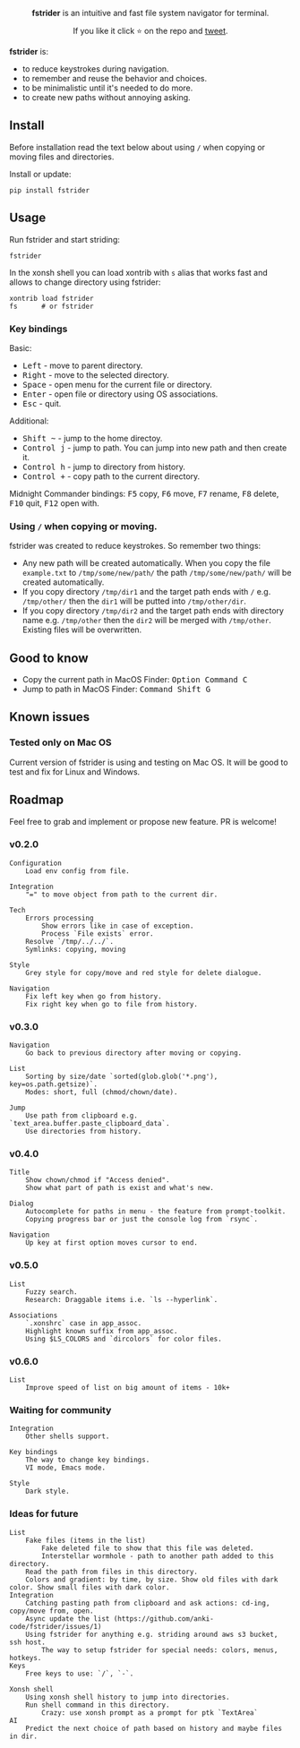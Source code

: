 <p align="center">
<b>fstrider</b> is an intuitive and fast file system navigator for terminal.
</p>

<p align="center">  
If you like it click ⭐ on the repo and <a href="https://twitter.com/intent/tweet?text=Nice%20file%20system%20navigator!&url=https://github.com/anki-code/fstrider" target="_blank">tweet</a>.
</p>


**fstrider** is:
* to reduce keystrokes during navigation.
* to remember and reuse the behavior and choices.
* to be minimalistic until it's needed to do more.
* to create new paths without annoying asking.


## Install

Before installation read the text below about using `/` when copying or moving files and directories.

Install or update:

```xsh
pip install fstrider
```

## Usage
Run fstrider and start striding:
```xsh
fstrider
```

In the xonsh shell you can load xontrib with `s` alias that works fast and allows to change directory using fstrider:
```xsh
xontrib load fstrider
fs      # or fstrider
```

### Key bindings

Basic:

* <kbd>Left</kbd> - move to parent directory.
* <kbd>Right</kbd> - move to the selected directory.
* <kbd>Space</kbd> - open menu for the current file or directory.
* <kbd>Enter</kbd> - open file or directory using OS associations.
* <kbd>Esc</kbd> - quit.

Additional:

* <kbd>Shift ~</kbd> - jump to the home directoy.
* <kbd>Control j</kbd> - jump to path. You can jump into new path and then create it.
* <kbd>Control h</kbd> - jump to directory from history.
* <kbd>Control +</kbd> - copy path to the current directory.

Midnight Commander bindings: <kbd>F5</kbd> copy, <kbd>F6</kbd> move, <kbd>F7</kbd> rename, <kbd>F8</kbd> delete, <kbd>F10</kbd> quit, <kbd>F12</kbd> open with.

### Using `/` when copying or moving.

fstrider was created to reduce keystrokes. So remember two things:
* Any new path will be created automatically. When you copy the file `example.txt` to `/tmp/some/new/path/` the path `/tmp/some/new/path/` will be created automatically.
* If you copy directory `/tmp/dir1` and the target path ends with `/` e.g. `/tmp/other/` then the `dir1` will be putted into `/tmp/other/dir`.
* If you copy directory `/tmp/dir2` and the target path ends with directory name e.g. `/tmp/other` then the `dir2` will be merged with `/tmp/other`. Existing files will be overwritten.

## Good to know

* Copy the current path in MacOS Finder: <kbd>Option Command C</kbd>
* Jump to path in MacOS Finder: <kbd>Command Shift G</kbd>

## Known issues

### Tested only on Mac OS

Current version of fstrider is using and testing on Mac OS. It will be good to test and fix for Linux and Windows.

## Roadmap

Feel free to grab and implement or propose new feature. PR is welcome!

### v0.2.0
```
Configuration
    Load env config from file.

Integration
    "=" to move object from path to the current dir.

Tech
    Errors processing
        Show errors like in case of exception.
        Process `File exists` error.
    Resolve `/tmp/../../`.
    Symlinks: copying, moving   
    
Style
    Grey style for copy/move and red style for delete dialogue. 
    
Navigation
    Fix left key when go from history.    
    Fix right key when go to file from history.
```

### v0.3.0

```
Navigation
    Go back to previous directory after moving or copying.
    
List
    Sorting by size/date `sorted(glob.glob('*.png'), key=os.path.getsize)`.
    Modes: short, full (chmod/chown/date). 

Jump
    Use path from clipboard e.g. `text_area.buffer.paste_clipboard_data`.
    Use directories from history.
```

### v0.4.0
```
Title
    Show chown/chmod if "Access denied".
    Show what part of path is exist and what's new.
    
Dialog
    Autocomplete for paths in menu - the feature from prompt-toolkit.
    Copying progress bar or just the console log from `rsync`.

Navigation
    Up key at first option moves cursor to end.
```

### v0.5.0
```
List
    Fuzzy search.
    Research: Draggable items i.e. `ls --hyperlink`.
    
Associations
    `.xonshrc` case in app_assoc.
    Highlight known suffix from app_assoc.
    Using $LS_COLORS and `dircolors` for color files.    
```

### v0.6.0
```
List
    Improve speed of list on big amount of items - 10k+
```

### Waiting for community

```
Integration
    Other shells support.
    
Key bindings
    The way to change key bindings.
    VI mode, Emacs mode.
    
Style
    Dark style.
```

### Ideas for future
```
List
    Fake files (items in the list)
        Fake deleted file to show that this file was deleted.
        Interstellar wormhole - path to another path added to this directory.
    Read the path from files in this directory.
    Colors and gradient: by time, by size. Show old files with dark color. Show small files with dark color.
Integration
    Catching pasting path from clipboard and ask actions: cd-ing, copy/move from, open.
    Async update the list (https://github.com/anki-code/fstrider/issues/1)
    Using fstrider for anything e.g. striding around aws s3 bucket, ssh host.
        The way to setup fstrider for special needs: colors, menus, hotkeys.
Keys
    Free keys to use: `/`, `-`.
    
Xonsh shell
    Using xonsh shell history to jump into directories.
    Run shell command in this directory.
        Crazy: use xonsh prompt as a prompt for ptk `TextArea`
AI
    Predict the next choice of path based on history and maybe files in dir.
```
